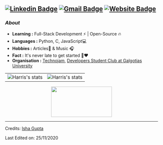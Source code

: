 [![Linkedin Badge](https://img.shields.io/badge/-Isha_Gupta-blue?style=flat-square&logo=Linkedin&logoColor=white&link=https://www.linkedin.com/in/ishagupta20//)](https://www.linkedin.com/in/ishagupta20/)  [![Gmail Badge](https://img.shields.io/badge/-ishagupta2103@gmail.com-c14438?style=flat-square&logo=Gmail&logoColor=white&link=mailto:ishagupta2103@gmail.com)](mailto:ishagupta2103@gmail.com)  [![Website Badge](https://img.shields.io/badge/-devisha.me-c14438?style=flat-square&logo=Website&logoColor=white&link=https://devisha.me)](https://devisha.me)
---------------------------------------------------------------------------------------------------------------------------------------------------------------------------------
### <i>About</i>

-  **Learning :** Full-Stack Development :zap: | Open-Source :fire:	
-  **Languages :** Python, C, JavaScript💻
-  **Hobbies :** Articles📕 & Music :headphones:
-  **Fact :** It's never late to get started 🎯:heart:
-  **Organisation :** [Technojam](https://github.com/technojam), [Developers Student Club at Galgotias University](https://github.com/DSC-Galgotias)

<table align="center">
  <tr>
    <td>
      <img alt="Harris's stats" src="https://github-readme-stats.vercel.app/api?username=anhphamhoangdev&show_icons=true&border_radius=5&card_width=350px&card_height=200px">
    </td>
    <td>
      <img alt="Harris's stats" src="https://github-readme-stats.vercel.app/api/top-langs/?username=anhphamhoangdev&layout=compact&card_width=350px&hide=scss,javascript,css">
    </td>
  </tr>
</table>

<p align="center">
  <img width="200" height="100" src="https://math.sun.ac.za/prodinger/thanks.gif">
</p>

-----

Credits: [Isha Gupta](https://github.com/Isha2103)

Last Edited on: 25/11/2020

